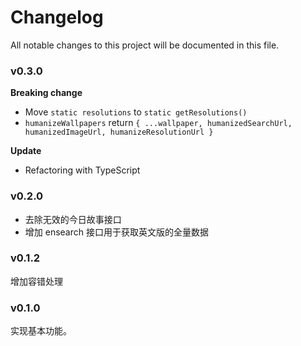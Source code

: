
# Changelog
All notable changes to this project will be documented in this file.

### v0.3.0

**Breaking change**
- Move `static resolutions` to `static getResolutions()`
- `humanizeWallpapers` return `{ ...wallpaper, humanizedSearchUrl, humanizedImageUrl, humanizeResolutionUrl }`

**Update**
- Refactoring with TypeScript

### v0.2.0
- 去除无效的今日故事接口
- 增加 ensearch 接口用于获取英文版的全量数据

### v0.1.2
增加容错处理

### v0.1.0
实现基本功能。
